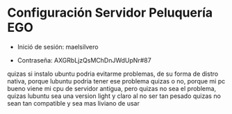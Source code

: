 # Configuración Servidor Peluquería EGO

- Inició de sesión: maelsilvero

- Contraseña: AXGRbLjzQsMChDnJWdUpNr#87

quizas si instalo ubuntu podria evitarme problemas, de su forma de distro nativa, porque lubuntu podria tener ese problema quizas o no, porque mi pc bueno viene mi cpu de servidor antigua, pero quizas no sea el problema, quizas lubuntu sea una version light y claro al no ser tan pesado quizas no sean tan compatible y sea mas liviano de usar
